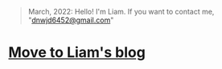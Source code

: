 > March, 2022: Hello! I'm Liam. If you want to contact me, "<dnwjd6452@gmail.com>"

# [Move to Liam's blog](https://liampoet.github.io/)

